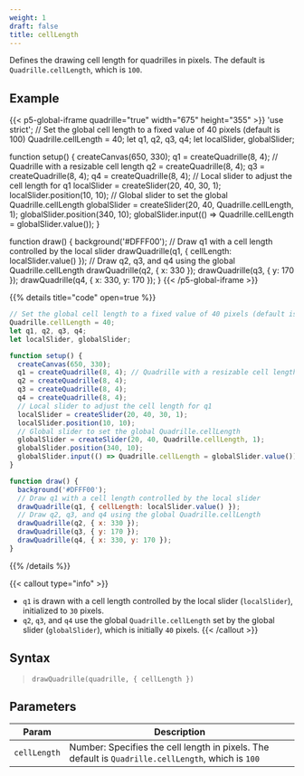 ```yaml
---
weight: 1  
draft: false  
title: cellLength
---
```


Defines the drawing cell length for quadrilles in pixels. The default is `Quadrille.cellLength`, which is `100`.

## Example

{{< p5-global-iframe quadrille="true" width="675" height="355" >}}
'use strict';
// Set the global cell length to a fixed value of 40 pixels (default is 100)
Quadrille.cellLength = 40;
let q1, q2, q3, q4;
let localSlider, globalSlider;

function setup() {
  createCanvas(650, 330);
  q1 = createQuadrille(8, 4); // Quadrille with a resizable cell length
  q2 = createQuadrille(8, 4);
  q3 = createQuadrille(8, 4);
  q4 = createQuadrille(8, 4);
  // Local slider to adjust the cell length for q1
  localSlider = createSlider(20, 40, 30, 1);
  localSlider.position(10, 10);
  // Global slider to set the global Quadrille.cellLength
  globalSlider = createSlider(20, 40, Quadrille.cellLength, 1);
  globalSlider.position(340, 10);
  globalSlider.input(() => Quadrille.cellLength = globalSlider.value());
}

function draw() {
  background('#DFFF00');
  // Draw q1 with a cell length controlled by the local slider
  drawQuadrille(q1, { cellLength: localSlider.value() });
  // Draw q2, q3, and q4 using the global Quadrille.cellLength
  drawQuadrille(q2, { x: 330 });
  drawQuadrille(q3, { y: 170 });
  drawQuadrille(q4, { x: 330, y: 170 });
}
{{< /p5-global-iframe >}}

{{% details title="code" open=true %}}
```js
// Set the global cell length to a fixed value of 40 pixels (default is 100)
Quadrille.cellLength = 40;
let q1, q2, q3, q4;
let localSlider, globalSlider;

function setup() {
  createCanvas(650, 330);
  q1 = createQuadrille(8, 4); // Quadrille with a resizable cell length
  q2 = createQuadrille(8, 4);
  q3 = createQuadrille(8, 4);
  q4 = createQuadrille(8, 4);
  // Local slider to adjust the cell length for q1
  localSlider = createSlider(20, 40, 30, 1);
  localSlider.position(10, 10);
  // Global slider to set the global Quadrille.cellLength
  globalSlider = createSlider(20, 40, Quadrille.cellLength, 1);
  globalSlider.position(340, 10);
  globalSlider.input(() => Quadrille.cellLength = globalSlider.value());
}

function draw() {
  background('#DFFF00');
  // Draw q1 with a cell length controlled by the local slider
  drawQuadrille(q1, { cellLength: localSlider.value() });
  // Draw q2, q3, and q4 using the global Quadrille.cellLength
  drawQuadrille(q2, { x: 330 });
  drawQuadrille(q3, { y: 170 });
  drawQuadrille(q4, { x: 330, y: 170 });
}
```
{{% /details %}}

{{< callout type="info" >}}
- `q1` is drawn with a cell length controlled by the local slider (`localSlider`), initialized to `30` pixels.  
- `q2`, `q3`, and `q4` use the global `Quadrille.cellLength` set by the global slider (`globalSlider`), which is initially `40` pixels.
{{< /callout >}}

## Syntax

> `drawQuadrille(quadrille, { cellLength })`

## Parameters

| Param      | Description                                                                                 |
|------------|---------------------------------------------------------------------------------------------|
| `cellLength` | Number: Specifies the cell length in pixels. The default is `Quadrille.cellLength`, which is `100` |